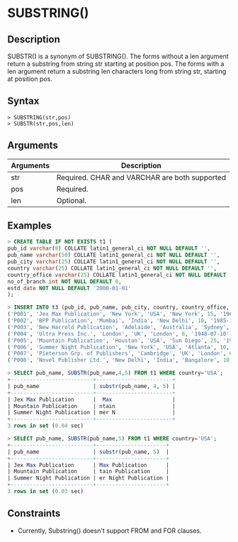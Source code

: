 # **SUBSTRING()**

## **Description**

SUBSTR() is a synonym of SUBSTRING().
The forms without a len argument return a substring from string str starting at position pos. The forms with a len argument return a substring len characters long from string str, starting at position pos.

## **Syntax**

```
> SUBSTRING(str,pos)
> SUBSTR(str,pos,len)
```

## **Arguments**

|  Arguments   | Description  |
|  ----  | ----  |
| str | Required. CHAR and VARCHAR are both supported |
| pos | Required. |
| len | Optional. |

## **Examples**

```SQL
> CREATE TABLE IF NOT EXISTS t1 (
pub_id varchar(8) COLLATE latin1_general_ci NOT NULL DEFAULT '',
pub_name varchar(50) COLLATE latin1_general_ci NOT NULL DEFAULT '',
pub_city varchar(25) COLLATE latin1_general_ci NOT NULL DEFAULT '',
country varchar(25) COLLATE latin1_general_ci NOT NULL DEFAULT '',
country_office varchar(25) COLLATE latin1_general_ci NOT NULL DEFAULT '',
no_of_branch int NOT NULL DEFAULT 0,
estd date NOT NULL DEFAULT '2000-01-01'
);

> INSERT INTO t3 (pub_id, pub_name, pub_city, country, country_office, no_of_branch, estd) VALUES
('P001', 'Jex Max Publication', 'New York', 'USA', 'New York', 15, '1969-12-25'),
('P002', 'BPP Publication', 'Mumbai', 'India', 'New Delhi', 10, '1985-10-01'),
('P003', 'New Harrold Publication', 'Adelaide', 'Australia', 'Sydney', 6, '1975-09-05'),
('P004', 'Ultra Press Inc.', 'London', 'UK', 'London', 8, '1948-07-10'),
('P005', 'Mountain Publication', 'Houstan', 'USA', 'Sun Diego', 25, '1975-01-01'),
('P006', 'Summer Night Publication', 'New York', 'USA', 'Atlanta', 10, '1990-12-10'),
('P007', 'Pieterson Grp. of Publishers', 'Cambridge', 'UK', 'London', 6, '1950-07-15'),
('P008', 'Novel Publisher Ltd.', 'New Delhi', 'India', 'Bangalore', 10, '2000-01-01');

> SELECT pub_name, SUBSTR(pub_name,4,5) FROM t1 WHERE country='USA';
+--------------------------+------------------------+
| pub_name                 | substr(pub_name, 4, 5) |
+--------------------------+------------------------+
| Jex Max Publication      |  Max                   |
| Mountain Publication     | ntain                  |
| Summer Night Publication | mer N                  |
+--------------------------+------------------------+
3 rows in set (0.04 sec)

> SELECT pub_name, SUBSTR(pub_name,5) FROM t1 WHERE country='USA';
+--------------------------+----------------------+
| pub_name                 | substr(pub_name, 5)  |
+--------------------------+----------------------+
| Jex Max Publication      | Max Publication      |
| Mountain Publication     | tain Publication     |
| Summer Night Publication | er Night Publication |
+--------------------------+----------------------+
3 rows in set (0.03 sec)
```

## Constraints

* Currently, Substring() doesn't support FROM and FOR clauses.

